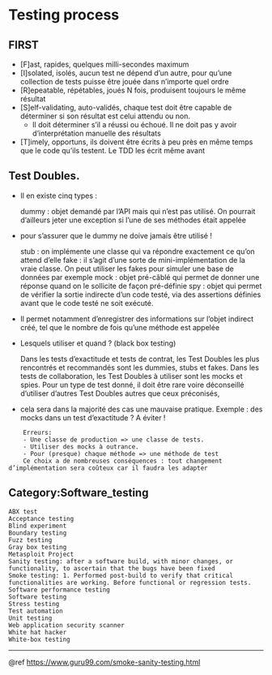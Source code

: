 # Testing process

FIRST
---
* [F]ast, rapides, quelques milli-secondes maximum
* [I]solated, isolés, aucun test ne dépend d’un autre, pour qu’une collection de tests puisse être jouée dans n’importe quel ordre
* [R]epeatable, répétables, joués N fois, produisent toujours le même résultat
* [S]elf-validating, auto-validés, chaque test doit être capable de déterminer si son résultat est celui attendu ou non.
  - Il doit déterminer s’il a réussi ou échoué. Il ne doit pas y avoir d’interprétation manuelle des résultats
* [T]imely, opportuns, ils doivent être écrits à peu près en même temps que le code qu’ils testent. Le TDD les écrit même avant

Test Doubles.
---
* Il en existe cinq types :

    dummy : objet demandé par l’API mais qui n’est pas utilisé. On pourrait d’ailleurs jeter une exception si l’une de ses méthodes était appelée

* pour s’assurer que le dummy ne doive jamais être utilisé !

    stub : on implémente une classe qui va répondre exactement ce qu’on attend d’elle
    fake : il s’agit d’une sorte de mini-implémentation de la vraie classe. On peut utiliser les fakes pour simuler une base de données par exemple
    mock : objet pré-câblé qui permet de donner une réponse quand on le sollicite de façon pré-définie
    spy : objet qui permet de vérifier la sortie indirecte d’un code testé, via des assertions définies avant que le code testé ne soit exécuté.

* Il permet notamment d’enregistrer des informations sur l’objet indirect créé, tel que le nombre de fois qu’une méthode est appelée

* Lesquels utiliser et quand ? (black box testing)

    Dans les tests d’exactitude et tests de contrat, les Test Doubles les plus rencontrés et recommandés sont les dummies, stubs et fakes.
    Dans les tests de collaboration, les Test Doubles à utiliser sont les mocks et spies.
    Pour un type de test donné, il doit être rare voire déconseillé d’utiliser d’autres Test Doubles autres que ceux préconisés,

* cela sera dans la majorité des cas une mauvaise pratique.
Exemple : des mocks dans un test d’exactitude ? A éviter !

```
    Erreurs:
    - Une classe de production => une classe de tests. 
    - Utiliser des mocks à outrance.
    - Pour (presque) chaque méthode => une méthode de test
    Ce choix a de nombreuses conséquences : tout changement d’implémentation sera coûteux car il faudra les adapter
```

Category:Software_testing
---
    ABX test
    Acceptance testing
    Blind experiment
    Boundary testing
    Fuzz testing
    Gray box testing
    Metasploit Project
    Sanity testing: after a software build, with minor changes, or functionality, to ascertain that the bugs have been fixed
    Smoke testing: 1. Performed post-build to verify that critical functionalities are working. Before functional or regression tests.
    Software performance testing
    Software testing
    Stress testing
    Test automation
    Unit testing
    Web application security scanner
    White hat hacker
    White-box testing
---
@ref
    https://www.guru99.com/smoke-sanity-testing.html
